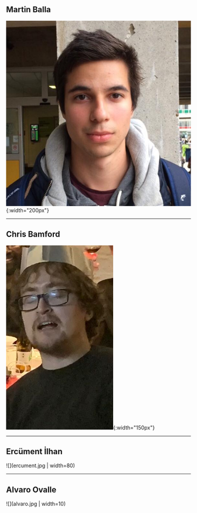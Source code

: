 ## Martin Balla

![](martin.png){:width="200px"}
<!--<img src=".png" width="75">-->

---

## Chris Bamford

![](bamford.jpg){:width="150px"}

---

## Ercüment İlhan

![](ercument.jpg | width=80)

---

## Alvaro Ovalle

![](alvaro.jpg | width=10)
